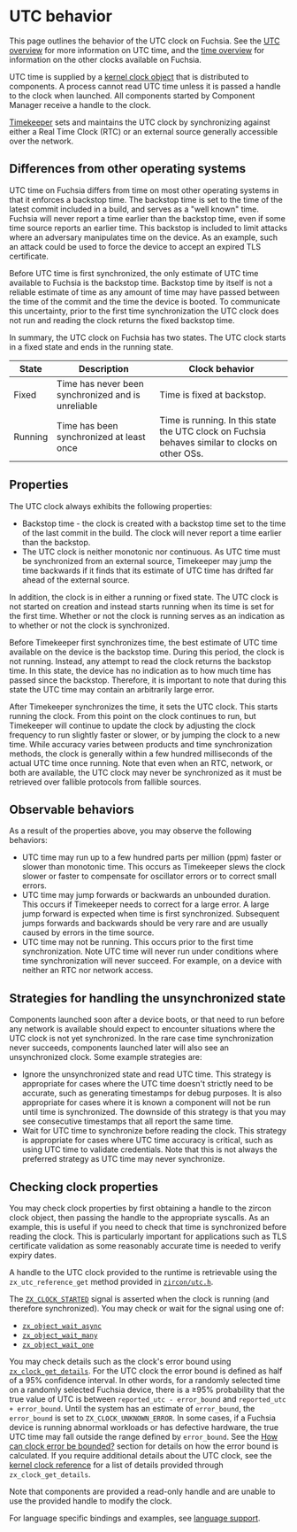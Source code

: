 # UTC behavior

This page outlines the behavior of the UTC clock on Fuchsia. See the
[UTC overview](overview.md) for more information on UTC time, and the
[time overview](/concepts/kernel/time/overview.md) for information on the other
clocks available on Fuchsia.

UTC time is supplied by a
[kernel clock object](/reference/kernel_objects/clock.md) that is
distributed to components. A process cannot read UTC time unless it is passed a
handle to the clock when launched. All components started by Component Manager
receive a handle to the clock.

[Timekeeper](/src/sys/time/timekeeper) sets and maintains the UTC clock by
synchronizing against either a Real Time Clock (RTC) or an external source
generally accessible over the network.

## Differences from other operating systems

UTC time on Fuchsia differs from time on most other operating systems in that
it enforces a backstop time. The backstop time is set to the time of the latest
commit included in a build, and serves as a "well known" time. Fuchsia will
never report a time earlier than the backstop time, even if some time source
reports an earlier time. This backstop is included to limit attacks where an
adversary manipulates time on the device. As an example, such an attack could
be used to force the device to accept an expired TLS certificate.

Before UTC time is first synchronized, the only estimate of UTC time available
to Fuchsia is the backstop time. Backstop time by itself is not a reliable
estimate of time as any amount of time may have passed between the time of the
commit and the time the device is booted. To communicate this uncertainty,
prior to the first time synchronization the UTC clock does not run and reading
the clock returns the fixed backstop time.

In summary, the UTC clock on Fuchsia has two states. The UTC clock starts in
a fixed state and ends in the running state.

State         | Description | Clock behavior
--------------|-------------|---------------
Fixed | Time has never been synchronized and is unreliable | Time is fixed at backstop.
Running | Time has been synchronized at least once | Time is running. In this state the UTC clock on Fuchsia behaves similar to clocks on other OSs.

## Properties

The UTC clock always exhibits the following properties:

* Backstop time - the clock is created with a backstop time set to the time of
the last commit in the build. The clock will never report a time earlier than
the backstop.
* The UTC clock is neither monotonic nor continuous. As UTC time must be
synchronized from an external source, Timekeeper may jump the time backwards if
it finds that its estimate of UTC time has drifted far ahead of the external
source.

In addition, the clock is in either a running or fixed state. The UTC
clock is not started on creation and instead starts running when its time is
set for the first time. Whether or not the clock is running serves as an
indication as to whether or not the clock is synchronized.

Before Timekeeper first synchronizes time, the best estimate of UTC time
available on the device is the backstop time. During this period, the clock is
not running. Instead, any attempt to read the clock returns the backstop time.
In this state, the device has no indication as to how much time has passed
since the backstop. Therefore, it is important to note that during this state
the UTC time may contain an arbitrarily large error.

After Timekeeper synchronizes the time, it sets the UTC clock. This starts
running the clock. From this point on the clock continues to run, but
Timekeeper will continue to update the clock by adjusting the clock frequency
to run slightly faster or slower, or by jumping the clock to a new time.
While accuracy varies between products and time synchronization methods,
the clock is generally within a few hundred milliseconds of the actual UTC time
once running. Note that even when an RTC, network, or both are available, the
UTC clock may never be synchronized as it must be retrieved over fallible
protocols from fallible sources.

## Observable behaviors

As a result of the properties above, you may observe the following behaviors:

* UTC time may run up to a few hundred parts per million (ppm) faster or slower
than monotonic time. This occurs as Timekeeper slews the clock slower or faster
to compensate for oscillator errors or to correct small errors.
* UTC time may jump forwards or backwards an unbounded duration. This occurs if
Timekeeper needs to correct for a large error. A large jump forward is expected
when time is first synchronized. Subsequent jumps forwards and backwards should
be very rare and are usually caused by errors in the time source.
* UTC time may not be running. This occurs prior to the first time
synchronization. Note UTC time will never run under conditions where time
synchronization will never succeed. For example, on a device with neither an
RTC nor network access.

## Strategies for handling the unsynchronized state

Components launched soon after a device boots, or that need to run before any
network is available should expect to encounter situations where the UTC clock
is not yet synchronized. In the rare case time synchronization never succeeds,
components launched later will also see an unsynchronized clock. Some example
strategies are:

* Ignore the unsynchronized state and read UTC time.
This strategy is appropriate for cases where the UTC time doesn't strictly
need to be accurate, such as generating timestamps for debug purposes. It is
also appropriate for cases where it is known a component will not be run until
time is synchronized. The downside of this strategy is that you may see
consecutive timestamps that all report the same time.
* Wait for UTC time to synchronize before reading the clock.
This strategy is appropriate for cases where UTC time accuracy is critical,
such as using UTC time to validate credentials. Note that this is not always
the preferred strategy as UTC time may never synchronize.

## Checking clock properties

You may check clock properties by first obtaining a handle to the zircon clock
object, then passing the handle to the appropriate syscalls. As an example,
this is useful if you need to check that time is synchronized before reading
the clock. This is particularly important for applications such as TLS
certificate validation as some reasonably accurate time is needed to verify
expiry dates.

A handle to the UTC clock provided to the runtime is retrievable using
the `zx_utc_reference_get` method provided in
[`zircon/utc.h`](/zircon/third_party/ulib/musl/include/zircon/utc.h).

The [`ZX_CLOCK_STARTED`](/reference/kernel_objects/clock.md#starting-a-clock)
signal is asserted when the clock is running (and therefore synchronized).
You may check or wait for the signal using one of:

* [`zx_object_wait_async`](/reference/syscalls/object_wait_async.md)
* [`zx_object_wait_many`](/reference/syscalls/object_wait_many.md)
* [`zx_object_wait_one`](/reference/syscalls/object_wait_one.md)

You may check details such as the clock's error bound using
[`zx_clock_get_details`](/reference/syscalls/clock_get_details.md).
For the UTC clock the error bound is defined as half of a 95% confidence
interval. In other words, for a randomly selected time on a randomly selected
Fuchsia device, there is a ≥95% probability that the true value of UTC is
between `reported_utc - error_bound` and `reported_utc + error_bound`. Until
the system has an estimate of `error_bound`, the `error_bound` is set to
`ZX_CLOCK_UNKNOWN_ERROR`. In some cases, if a Fuchsia device is running
abnormal workloads or has defective hardware, the true UTC time may fall
outside the range defined by `error_bound`. See the
[How can clock error be bounded?](algorithms.md#error_bound) section for
details on how the error bound is calculated. If you require additional details
about the UTC clock, see the
[kernel clock reference](/reference/kernel_objects/clock.md)
for a list of details provided through `zx_clock_get_details`.

Note that components are provided a read-only handle and are unable to use the
provided handle to modify the clock.

For language specific bindings and examples, see
[language support](/concepts/kernel/time/language_support.md).
